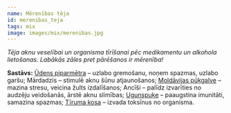 ```yaml
---
name: Mērenības tēja
id: merenibas_teja
tags: mix
image: images/mix/merenibas.jpg
---
```

*Tēja aknu veselībai un organisma tīrīšanai pēc medikamentu un alkohola lietošanas. Labākās zāles pret pārēšanos ir mērenība!*

**Sastāvs:**
<a href="https://www.danga.lv/mono/#udens_piparmetra">Ūdens piparmētra</a> – uzlabo gremošanu, noņem spazmas, uzlabo garšu;
Mārdadzis – stimulē aknu šūnu atjaunošanos;
<a href="https://www.danga.lv/mono/#moldavijas_pukgalve">Moldāvijas pūķgalve</a> – mazina stresu, veicina žults izdalīšanos;
Ancīši – palīdz izvarīties no audzēju veidošanās, ārstē aknu slimības;
<a href="https://www.danga.lv/mono/#ugunspuke">Ugunspuķe</a> – paaugstina imunitāti, samazina spazmas;
<a href="https://www.danga.lv/mono/#tiruma_kosa">Tīruma kosa</a> – izvada toksīnus no organisma.